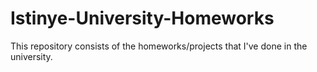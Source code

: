 # Istinye-University-Homeworks
This repository consists of the homeworks/projects that I've done in the university.
